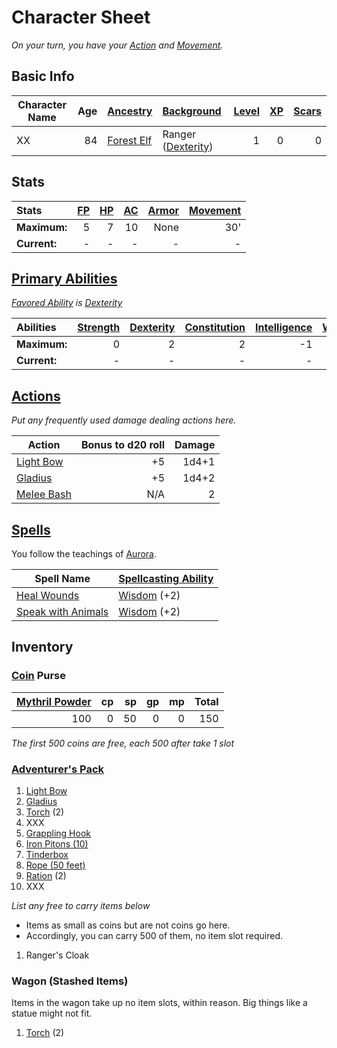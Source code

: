 # Character Sheet

*On your turn, you have your [Action](../../../../Game%20Procedures/Core%20Procedures/Action.md) and [Movement](../../../../Game%20Procedures/Combat/Movement.md).*

## Basic Info

| Character Name | Age | [Ancestry](../../../../Player%20Characters/Ancenstries/Ancestry.md)                              | [Background](../../../../Player%20Characters/Backgrounds/Background.md)                   | [Level](../../../../Player%20Characters/Derived%20Statistics/Level.md) | [XP](../../../../Player%20Characters/Derived%20Statistics/Experience%20Points.md) | [Scars](../../../../Player%20Characters/Derived%20Statistics/Scars.md) |
| -------------- | --: | :-------------------------------------------------------------------------------------------- | :------------------------------------------------------------------------------------- | ------------------------------------------------------------------: | -----------------------------------------------------------------------------: | ------------------------------------------------------------------: |
| XX             |  84 | [Forest Elf](../../../../Player%20Characters/Ancenstries/The%20People%20of%20Mithrinia/Elves.md) | Ranger ([Dexterity](../../../../Player%20Characters/The%20Ability%20Scores/Dexterity.md)) |                                                                   1 |                                                                              0 |                                                                   0 |

## Stats

| Stats        | [FP](../../../../Player%20Characters/Derived%20Statistics/Fatigue%20Points.md) | [HP](../../../../Player%20Characters/Derived%20Statistics/Health%20Points.md) | [AC](../../../../Player%20Characters/Derived%20Statistics/Armor%20Class.md) | [Armor](../../../../Items%20and%20Gear/Armor/Armor.md) | [Movement](../../../../Game%20Procedures/Combat/Movement.md) |
| :----------- | --------------------------------------------------------------------------: | -------------------------------------------------------------------------: | -----------------------------------------------------------------------: | --------------------------------------------------: | --------------------------------------------------------: |
| **Maximum:** |                                                                           5 |                                                                          7 |                                                                       10 |                                                None |                                                       30' |
| **Current:** |                                                                           - |                                                                          - |                                                                        - |                                                   - |                                                         - |

## [Primary Abilities](../../../../Player%20Characters/The%20Ability%20Scores/Ability%20Scores.md)

*[Favored Ability](../../../../Player%20Characters/Backgrounds/Favored%20Ability.md) is [Dexterity](../../../../Player%20Characters/The%20Ability%20Scores/Dexterity.md)*

| Abilities    | [Strength](../../../../Player%20Characters/The%20Ability%20Scores/Strength.md) | [Dexterity](../../../../Player%20Characters/The%20Ability%20Scores/Dexterity.md) | [Constitution](../../../../Player%20Characters/The%20Ability%20Scores/Constitution.md) | [Intelligence](../../../../Player%20Characters/The%20Ability%20Scores/Intelligence.md) | [Wisdom](../../../../Player%20Characters/The%20Ability%20Scores/Wisdom.md)<br> | [Charisma](../../../../Player%20Characters/The%20Ability%20Scores/Charisma.md)<br> |
| :----------- | --------------------------------------------------------------------------: | ----------------------------------------------------------------------------: | ----------------------------------------------------------------------------------: | ----------------------------------------------------------------------------------: | --------------------------------------------------------------------------: | ------------------------------------------------------------------------------: |
| **Maximum:** |                                                                           0 |                                                                             2 |                                                                                   2 |                                                                                  -1 |                                                                           2 |                                                                              -2 |
| **Current:** |                                                                           - |                                                                             - |                                                                                   - |                                                                                   - |                                                                           - |                                                                               - |

## [Actions](../../../../Game%20Procedures/Core%20Procedures/Action.md)

*Put any frequently used damage dealing actions here.*

| Action                                                                                        | Bonus to d20 roll | Damage |
| --------------------------------------------------------------------------------------------- | ----------------: | -----: |
| [Light Bow](../../../../Items%20and%20Gear/Weapons/Ranged%20Weapons/Light%20Bow.md)           |                +5 |  1d4+1 |
| [Gladius](../../../../Items%20and%20Gear/Weapons/Melee%20Weapons/Small%20Skilled%20Weapon.md) |                +5 |  1d4+2 |
| [Melee Bash](../../../../Game%20Procedures/Combat/Melee%20Attack.md#Melee%20Bash)             |               N/A |      2 |

## [Spells](../../../../Magic/Spells.md)

You follow the teachings of [Aurora](../../../../Magic/Deities/Mithrinian%20Pantheons/Mithrinian%20Deities/Aurora.md).

| Spell Name                                                                                          | [Spellcasting Ability](../../../../Magic/Spellcasting/Spellcasting%20Ability.md) |
| --------------------------------------------------------------------------------------------------- | ----------------------------------------------------------------------------- |
| [Heal Wounds](../../../../Magic/Spells/Spells%20by%20Level/Level%201/Heal%20Wounds.md)                 | [Wisdom](../../../../Player%20Characters/The%20Ability%20Scores/Wisdom.md) (+2)  |
| [Speak with Animals](../../../../Magic/Spells/Spells%20by%20Level/Level%201/Speak%20with%20Animals.md) | [Wisdom](../../../../Player%20Characters/The%20Ability%20Scores/Wisdom.md) (+2)  |

## Inventory

### [Coin](../../../../Resources%20for%20GMs/Economy/Coins.md) Purse

| [Mythril Powder](../../../../Magic/Spellcasting/Mythril.md) |  cp |  sp |  gp |  mp | Total |
| ------------------------------------------: | --: | --: | --: | --: | ----: |
|                                         100 |   0 |  50 |   0 |   0 |   150 |

*The first 500 coins are free, each 500 after take 1 slot*

### [Adventurer's Pack](../../../../Items%20and%20Gear/Gear/100%20Coins/Adventurer's%20Pack.md)

1. [Light Bow](../../../../Items%20and%20Gear/Weapons/Ranged%20Weapons/Light%20Bow.md)
2. [Gladius](../../../../Items%20and%20Gear/Weapons/Melee%20Weapons/Small%20Skilled%20Weapon.md)
3. [Torch](../../../../Items%20and%20Gear/Gear/1%20Coin/Torch.md) (2)
4. XXX
5. [Grappling Hook](../../../../Items%20and%20Gear/Gear/25%20Coins/Grappling%20Hook.md)
6. [Iron Pitons (10)](../../../../Items%20and%20Gear/Gear/10%20Coins/Iron%20Piton.md)
7. [Tinderbox](../../../../Items%20and%20Gear/Gear/10%20Coins/Tinderbox.md)
8. [Rope (50 feet)](../../../../Items%20and%20Gear/Gear/50%20Coins/Rope%20(50%20feet).md)
9. [Ration](../../../../Items%20and%20Gear/Gear/1%20Coin/Ration.md) (2)
10. XXX

*List any free to carry items below*
- Items as small as coins but are not coins go here.
- Accordingly, you can carry 500 of them, no item slot required.

1. Ranger's Cloak

### Wagon (Stashed Items)

Items in the wagon take up no item slots, within reason. Big things like a statue might not fit.

1. [Torch](../../../../Items%20and%20Gear/Gear/1%20Coin/Torch.md) (2)
